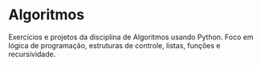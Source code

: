 # Algoritmos
Exercícios e projetos da disciplina de Algoritmos usando Python. Foco em lógica de programação, estruturas de controle, listas, funções e recursividade.
